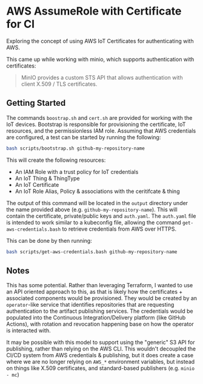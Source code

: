 # AWS AssumeRole with Certificate for CI

Exploring the concept of using AWS IoT Certificates for authenticating with AWS.

This came up while working with minio, which supports authentication with certificates:

> MinIO provides a custom STS API that allows authentication with client X.509 / TLS certificates.

## Getting Started

The commands `boostrap.sh` and `cert.sh` are provided for working with the IoT devices. Bootstrap is responsible for provisioning the certificate, IoT resources, and the permissionless IAM role. Assuming that AWS credentials are configured, a test can be started by running the following:

```bash
bash scripts/bootstrap.sh github-my-repository-name
```

This will create the following resources:

- An IAM Role with a trust policy for IoT credentials
- An IoT Thing & ThingType
- An IoT Certificate
- An IoT Role Alias, Policy & associations with the ceritifcate & thing

The output of this command will be located in the `output` directory under the name provided above (e.g. `github-my-repository-name`). This will contain the certificate, private/public keys and `auth.yaml`. The `auth.yaml` file is intended to work similar to a kubeconfig file, allowing the command `get-aws-credentials.bash` to retrieve credentials from AWS over HTTPS.

This can be done by then running:

```bash
bash scripts/get-aws-credentials.bash github-my-repository-name
```

## Notes

This has some potential. Rather than leveraging Terraform, I wanted to use an API oriented approach to this, as that is likely how the certificates + associated components would be provisioned. They would be created by an `operator`-like service that identifies repositories that are requesting authentication to the artifact publishing services. The credentials would be populated into the Continuous Integration/Delivery platform (like GitHub Actions), with rotation and revocation happening base on how the operator is interacted with.

It may be possible with this model to support using the "generic" S3 API for publishing, rather than relying on the AWS CLI. This wouldn't decoupled the CI/CD system from AWS credentials & publishing, but it does create a case where we are no longer relying on `AWS_*` environment variables, but instead on things like X.509 certificates, and standard-based publishers (e.g. `minio - mc`)
